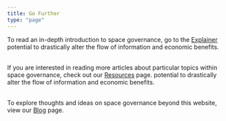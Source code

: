 ```yaml
---
title: Go Further
type: "page"
---
```


To read an in-depth introduction to space governance, go to the [Explainer](/explainer)
potential to drastically alter the flow of information and economic benefits.
</br>
</br>

If you are interested in reading more articles about particular topics within space governance, check out our [Resources](/resources) page.
potential to drastically alter the flow of information and economic benefits.
</br>
</br>

To explore thoughts and ideas on space governance beyond this website, view our [Blog](/blog) page.